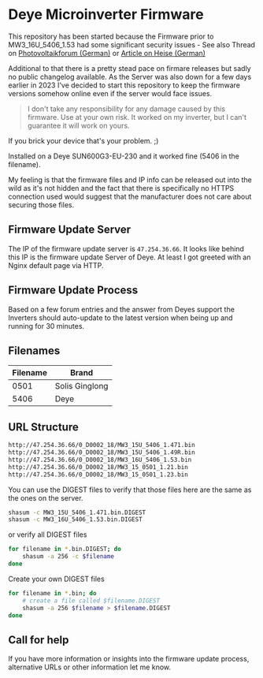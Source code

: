 # Deye Microinverter Firmware

This repository has been started because the Firmware prior to MW3_16U_5406_1.53 had some significant security issues - See also Thread on [Photovoltaikforum (German)](https://www.photovoltaikforum.com/thread/187077-achtung-wifi-sicherheit-der-deye-und-bosswerk-mi600-300-sowie-baugleiche-microwe/?postID=2859297) or [Article on Heise (German)](https://www.heise.de/news/Sicherheitsluecke-bei-Mikrowechselrichtern-von-Deye-Haendler-nicht-zustaendig-7483376.html)

Additional to that there is a pretty stead pace on firmare releases but sadly no public changelog available. As the Server was also down for a few days earlier in 2023 I've decided to start this repository to keep the firmware versions somehow online even if the server would face issues.

> I don't take any responsibility for any damage caused by this firmware. Use at your own risk.
> It worked on my inverter, but I can't guarantee it will work on yours.

If you brick your device that's your problem. ;)

Installed on a Deye SUN600G3-EU-230 and it worked fine (5406 in the filename).

My feeling is that the firmware files and IP info can be released out into the wild as it's not hidden and the fact
that there is specifically no HTTPS connection used would suggest that the manufacturer does not care about securing those files.

## Firmware Update Server

The IP of the firmware update server is `47.254.36.66`.
It looks like behind this IP is the firmware update Server of Deye. At least I got greeted with an Nginx default page via HTTP.

## Firmware Update Process

Based on a few forum entries and the answer from Deyes support the Inverters should auto-update to the latest version
when being up and running for 30 minutes.

## Filenames

| Filename | Brand          |
|----------|----------------|
| 0501     | Solis Ginglong |
| 5406     | Deye           |

## URL Structure

```bash
http://47.254.36.66/0_D0002_18/MW3_15U_5406_1.471.bin
http://47.254.36.66/0_D0002_18/MW3_15U_5406_1.49R.bin
http://47.254.36.66/0_D0002_18/MW3_16U_5406_1.53.bin
http://47.254.36.66/0_D0002_18/MW3_15_0501_1.21.bin
http://47.254.36.66/0_D0002_18/MW3_15_0501_1.23.bin
```

You can use the DIGEST files to verify that those files here are the same as the ones on the server.

```bash
shasum -c MW3_15U_5406_1.471.bin.DIGEST
shasum -c MW3_16U_5406_1.53.bin.DIGEST
```

or verify all DIGEST files

```bash
for filename in *.bin.DIGEST; do
    shasum -a 256 -c $filename
done
```

Create your own DIGEST files

```bash
for filename in *.bin; do
    # create a file called $filename.DIGEST
    shasum -a 256 $filename > $filename.DIGEST
done
```


## Call for help

If you have more information or insights into the firmware update process, alternative URLs or other information let me know.
